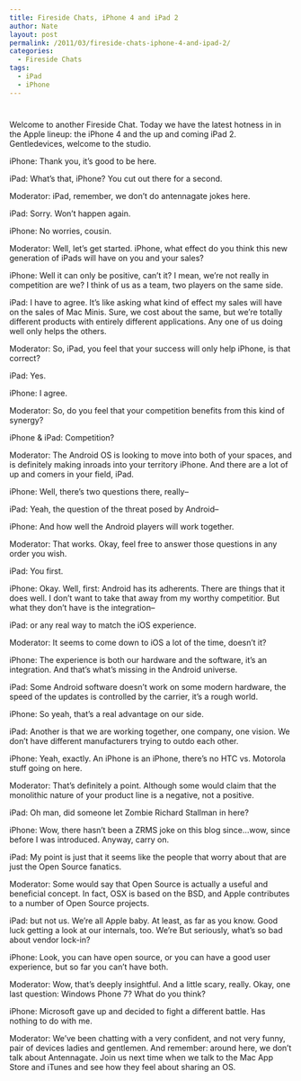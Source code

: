 ```yaml
---
title: Fireside Chats, iPhone 4 and iPad 2
author: Nate
layout: post
permalink: /2011/03/fireside-chats-iphone-4-and-ipad-2/
categories:
  - Fireside Chats
tags:
  - iPad
  - iPhone
---
```

# 

Welcome to another Fireside Chat. Today we have the latest hotness in in the Apple lineup: the iPhone 4 and the up and coming iPad 2. Gentledevices, welcome to the studio.

iPhone: Thank you, it’s good to be here.

iPad: What’s that, iPhone? You cut out there for a second.

Moderator: iPad, remember, we don’t do antennagate jokes here.

iPad: Sorry. Won’t happen again.

iPhone: No worries, cousin.

Moderator: Well, let’s get started. iPhone, what effect do you think this new generation of iPads will have on you and your sales?

iPhone: Well it can only be positive, can’t it? I mean, we’re not really in competition are we? I think of us as a team, two players on the same side.

iPad: I have to agree. It’s like asking what kind of effect my sales will have on the sales of Mac Minis. Sure, we cost about the same, but we’re totally different products with entirely different applications. Any one of us doing well only helps the others. 

Moderator: So, iPad, you feel that your success will only help iPhone, is that correct?

iPad: Yes.

iPhone: I agree. 

Moderator: So, do you feel that your competition benefits from this kind of synergy?

iPhone & iPad: Competition?

Moderator: The Android OS is looking to move into both of your spaces, and is definitely making inroads into your territory iPhone. And there are a lot of up and comers in your field, iPad.

iPhone: Well, there’s two questions there, really–

iPad: Yeah, the question of the threat posed by Android–

iPhone: And how well the Android players will work together.

Moderator: That works. Okay, feel free to answer those questions in any order you wish.

iPad: You first.

iPhone: Okay. Well, first: Android has its adherents. There are things that it does well. I don’t want to take that away from my worthy competitior. But what they don’t have is the integration–

iPad: or any real way to match the iOS experience.

Moderator: It seems to come down to iOS a lot of the time, doesn’t it?

iPhone: The experience is both our hardware and the software, it’s an integration. And that’s what’s missing in the Android universe.

iPad: Some Android software doesn’t work on some modern hardware, the speed of the updates is controlled by the carrier, it’s a rough world.

iPhone: So yeah, that’s a real advantage on our side.

iPad: Another is that we are working together, one company, one vision. We don’t have different manufacturers trying to outdo each other.

iPhone: Yeah, exactly. An iPhone is an iPhone, there’s no HTC vs. Motorola stuff going on here.

Moderator: That’s definitely a point. Although some would claim that the monolithic nature of your product line is a negative, not a positive.

iPad: Oh man, did someone let Zombie Richard Stallman in here?

iPhone: Wow, there hasn’t been a ZRMS joke on this blog since…wow, since before I was introduced. Anyway, carry on.

iPad: My point is just that it seems like the people that worry about that are just the Open Source fanatics.

Moderator: Some would say that Open Source is actually a useful and beneficial concept. In fact, OSX is based on the BSD, and Apple contributes to a number of Open Source projects.

iPad: but not us. We’re all Apple baby. At least, as far as you know. Good luck getting a look at our internals, too. We’re But seriously, what’s so bad about vendor lock-in?

iPhone: Look, you can have open source, or you can have a good user experience, but so far you can’t have both.

Moderator: Wow, that’s deeply insightful. And a little scary, really. Okay, one last question: Windows Phone 7? What do you think?

iPhone: Microsoft gave up and decided to fight a different battle. Has nothing to do with me.

Moderator: We’ve been chatting with a very confident, and not very funny, pair of devices ladies and gentlemen. And remember: around here, we don’t talk about Antennagate. Join us next time when we talk to the Mac App Store and iTunes and see how they feel about sharing an OS.